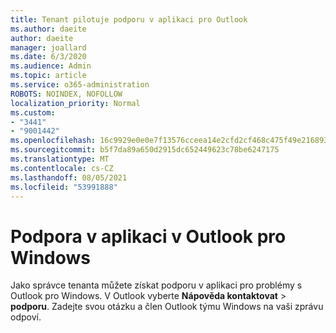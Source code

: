```yaml
---
title: Tenant pilotuje podporu v aplikaci pro Outlook
ms.author: daeite
author: daeite
manager: joallard
ms.date: 6/3/2020
ms.audience: Admin
ms.topic: article
ms.service: o365-administration
ROBOTS: NOINDEX, NOFOLLOW
localization_priority: Normal
ms.custom:
- "3441"
- "9001442"
ms.openlocfilehash: 16c9929e0e0e7f13576cceea14e2cfd2cf468c475f49e216893667ca0fa1a00e
ms.sourcegitcommit: b5f7da89a650d2915dc652449623c78be6247175
ms.translationtype: MT
ms.contentlocale: cs-CZ
ms.lasthandoff: 08/05/2021
ms.locfileid: "53991888"
---
```

# <a name="in-app-support-in-outlook-for-windows"></a>Podpora v aplikaci v Outlook pro Windows

Jako správce tenanta můžete získat podporu v aplikaci pro problémy s Outlook pro Windows. V Outlook vyberte **Nápověda kontaktovat**  >  **podporu**. Zadejte svou otázku a člen Outlook týmu Windows na vaši zprávu odpoví.